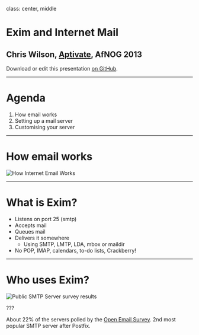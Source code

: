 class: center, middle

# Exim and Internet Mail

## Chris Wilson, [Aptivate](http://www.aptivate.org/), AfNOG 2013

Download or edit this presentation [on GitHub](https://github.com/afnog/sse/exim/presentation.md).

---

# Agenda

1. How email works
2. Setting up a mail server
3. Customising your server

---

# How email works

![How Internet Email Works](how-internet-email-works.svg)

---

# What is Exim?

* Listens on port 25 (smtp)
* Accepts mail
* Queues mail
* Delivers it somewhere
	* Using SMTP, LMTP, LDA, mbox or maildir
* No POP, IMAP, calendars, to-do lists, Crackberry!

---

# Who uses Exim?

![Public SMTP Server survey results](public-smtp-servers.svg)

???

About 22% of the servers polled by the [Open Email Survey](http://www.openemailsurvey.org/smtp.html).
2nd most popular SMTP server after Postfix.
